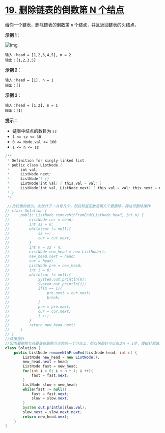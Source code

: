# [19. 删除链表的倒数第 N 个结点](https://leetcode.cn/problems/remove-nth-node-from-end-of-list/)

给你一个链表，删除链表的倒数第 `n` 个结点，并且返回链表的头结点。

 

**示例 1：**

![img](https://assets.leetcode.com/uploads/2020/10/03/remove_ex1.jpg)

```
输入：head = [1,2,3,4,5], n = 2
输出：[1,2,3,5]
```

**示例 2：**

```
输入：head = [1], n = 1
输出：[]
```

**示例 3：**

```
输入：head = [1,2], n = 1
输出：[1]
```

 

**提示：**

- 链表中结点的数目为 `sz`
- `1 <= sz <= 30`
- `0 <= Node.val <= 100`
- `1 <= n <= sz`



```java
/**
 * Definition for singly-linked list.
 * public class ListNode {
 *     int val;
 *     ListNode next;
 *     ListNode() {}
 *     ListNode(int val) { this.val = val; }
 *     ListNode(int val, ListNode next) { this.val = val; this.next = next; }
 * }
 */

 //比较慢的做法，先统计了一共有几个，然后知道正数是第几个要删除，再进行删除操作
// class Solution {
//     public ListNode removeNthFromEnd(ListNode head, int n) {
//         ListNode cur = head;
//         int sz = 0;
//         while(cur != null){
//             sz ++;
//             cur = cur.next;
//         }
//         int m = sz - n;
//         ListNode new_head = new ListNode();
//         new_head.next = head;
//         cur = head;
//         ListNode pre = new_head;
//         int i = 0;
//         while(cur != null){
//             System.out.println(m);
//             System.out.println(i);
//             if(m == i){
//                 pre.next = cur.next;
//                 break;
//             }
//             pre = pre.next;
//             cur = cur.next;
//             i ++;
//         }
//         return new_head.next;
//     }
// }
//快慢指针
//因为要删除节点要落在删除节点的前一个节点上，所以快指针可以先走n + 1步，慢指针就会落在删除节点的前一个了
class Solution {
    public ListNode removeNthFromEnd(ListNode head, int n) {
        ListNode new_head = new ListNode();
        new_head.next = head;
        ListNode fast = new_head;
        for(int i = 0; i < n + 1; i ++){
            fast = fast.next;
        }   
        ListNode slow = new_head;
        while(fast != null){
            fast = fast.next;
            slow = slow.next;
        }
        System.out.println(slow.val);
        slow.next = slow.next.next;
        return new_head.next;
    }
}
```

